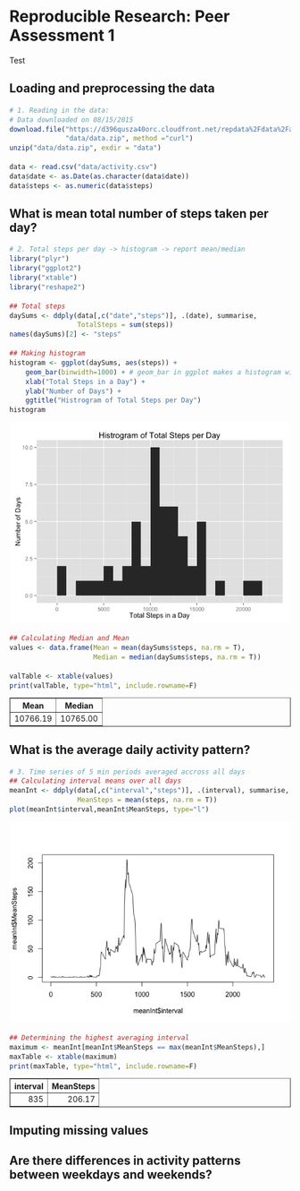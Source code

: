 # Reproducible Research: Peer Assessment 1
Test

## Loading and preprocessing the data


```r
# 1. Reading in the data:
# Data downloaded on 08/15/2015
download.file("https://d396qusza40orc.cloudfront.net/repdata%2Fdata%2Factivity.zip", 
              "data/data.zip", method ="curl")
unzip("data/data.zip", exdir = "data")

data <- read.csv("data/activity.csv")
data$date <- as.Date(as.character(data$date))
data$steps <- as.numeric(data$steps)
```


## What is mean total number of steps taken per day?


```r
# 2. Total steps per day -> histogram -> report mean/median
library("plyr")
library("ggplot2")
library("xtable")
library("reshape2")

## Total steps
daySums <- ddply(data[,c("date","steps")], .(date), summarise,
                 TotalSteps = sum(steps))
names(daySums)[2] <- "steps"

## Making histogram
histogram <- ggplot(daySums, aes(steps)) + 
    geom_bar(binwidth=1000) + # geom_bar in ggplot makes a histogram with one variable
    xlab("Total Steps in a Day") +
    ylab("Number of Days") +
    ggtitle("Histrogram of Total Steps per Day")
histogram
```

![](PA1_template_files/figure-html/unnamed-chunk-2-1.png) 


```r
## Calculating Median and Mean
values <- data.frame(Mean = mean(daySums$steps, na.rm = T), 
                     Median = median(daySums$steps, na.rm = T))

valTable <- xtable(values)
print(valTable, type="html", include.rowname=F)
```

<!-- html table generated in R 3.1.1 by xtable 1.7-4 package -->
<!-- Sat Aug 15 18:32:57 2015 -->
<table border=1>
<tr> <th> Mean </th> <th> Median </th>  </tr>
  <tr> <td align="right"> 10766.19 </td> <td align="right"> 10765.00 </td> </tr>
   </table>

## What is the average daily activity pattern?


```r
# 3. Time series of 5 min periods averaged accross all days
## Calculating interval means over all days
meanInt <- ddply(data[,c("interval","steps")], .(interval), summarise,
                 MeanSteps = mean(steps, na.rm = T))
plot(meanInt$interval,meanInt$MeanSteps, type="l")
```

![](PA1_template_files/figure-html/unnamed-chunk-4-1.png) 


```r
## Determining the highest averaging interval
maximum <- meanInt[meanInt$MeanSteps == max(meanInt$MeanSteps),]
maxTable <- xtable(maximum)
print(maxTable, type="html", include.rowname=F)
```

<!-- html table generated in R 3.1.1 by xtable 1.7-4 package -->
<!-- Sat Aug 15 18:32:57 2015 -->
<table border=1>
<tr> <th> interval </th> <th> MeanSteps </th>  </tr>
  <tr> <td align="right"> 835 </td> <td align="right"> 206.17 </td> </tr>
   </table>


## Imputing missing values



## Are there differences in activity patterns between weekdays and weekends?
